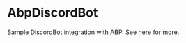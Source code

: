 # AbpDiscordBot
Sample DiscordBot integration with ABP. See [here](https://gist.github.com/Trojaner/a26562c4805afdd12e9312a964201f2e) for more.
